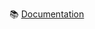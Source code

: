 :books: [Documentation](https://stefangabos.github.io/Zebra_Session/Zebra_Session/Zebra_Session.html)
